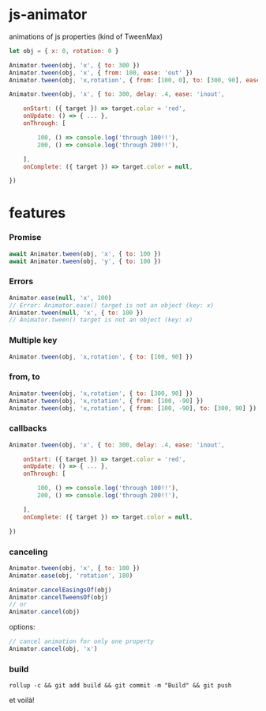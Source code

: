 # js-animator
animations of js properties (kind of TweenMax)

```javascript
let obj = { x: 0, rotation: 0 }

Animator.tween(obj, 'x', { to: 300 })
Animator.tween(obj, 'x', { from: 100, ease: 'out' })
Animator.tween(obj, 'x,rotation', { from: [100, 0], to: [300, 90], ease: 'out,3', delay: .5, duration: 2 })

Animator.tween(obj, 'x', { to: 300, delay: .4, ease: 'inout',

    onStart: ({ target }) => target.color = 'red',
    onUpdate: () => { ... },
    onThrough: [

        100, () => console.log('through 100!!'),
        200, () => console.log('through 200!!'),

    ],
    onComplete: ({ target }) => target.color = null,

})

```

# features

### Promise
```javascript
await Animator.tween(obj, 'x', { to: 100 })
await Animator.tween(obj, 'y', { to: 100 })
```

### Errors
```javascript
Animator.ease(null, 'x', 100)
// Error: Animator.ease() target is not an object (key: x)
Animator.tween(null, 'x', { to: 100 })
// Animator.tween() target is not an object (key: x)
```

### Multiple key
```javascript
Animator.tween(obj, 'x,rotation', { to: [100, 90] })
```

### from, to
```javascript
Animator.tween(obj, 'x,rotation', { to: [300, 90] })
Animator.tween(obj, 'x,rotation', { from: [100, -90] })
Animator.tween(obj, 'x,rotation', { from: [100, -90], to: [300, 90] })
```

### callbacks
```javascript
Animator.tween(obj, 'x', { to: 300, delay: .4, ease: 'inout',

    onStart: ({ target }) => target.color = 'red',
    onUpdate: () => { ... },
    onThrough: [

        100, () => console.log('through 100!!'),
        200, () => console.log('through 200!!'),

    ],
    onComplete: ({ target }) => target.color = null,

})
```

### canceling
```javascript
Animator.tween(obj, 'x', { to: 100 })
Animator.ease(obj, 'rotation', 180)

Animator.cancelEasingsOf(obj)
Animator.cancelTweensOf(obj)
// or
Animator.cancel(obj)
```

options:
```javascript
// cancel animation for only one property
Animator.cancel(obj, 'x')
```




### build
```shell
rollup -c && git add build && git commit -m "Build" && git push
```
et voilà!
